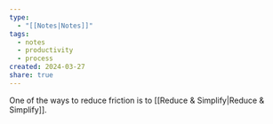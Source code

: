 ```yaml
---
type:
  - "[[Notes|Notes]]"
tags:
  - notes
  - productivity
  - process
created: 2024-03-27
share: true
---
```


One of the ways to reduce friction is to [[Reduce & Simplify|Reduce & Simplify]].